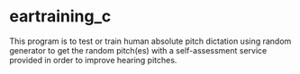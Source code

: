 # eartraining_c
This program is to test or train human absolute pitch dictation using random generator to get the random pitch(es) with a self-assessment service provided in order to improve hearing pitches.
